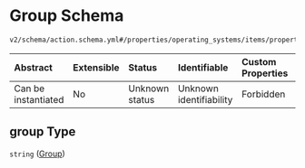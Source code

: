 # Group Schema

```txt
v2/schema/action.schema.yml#/properties/operating_systems/items/properties/steps/items/properties/actions/items/oneOf/21/properties/adb:push/properties/group
```



| Abstract            | Extensible | Status         | Identifiable            | Custom Properties | Additional Properties | Access Restrictions | Defined In                                                          |
| :------------------ | :--------- | :------------- | :---------------------- | :---------------- | :-------------------- | :------------------ | :------------------------------------------------------------------ |
| Can be instantiated | No         | Unknown status | Unknown identifiability | Forbidden         | Allowed               | none                | [device.schema.json*](../device.schema.json "open original schema") |

## group Type

`string` ([Group](device-properties-operating-systems-operating-system-properties-steps-step-properties-group-step-action-oneof-adbpush-action-properties-adbpush-action-properties-group.md))
